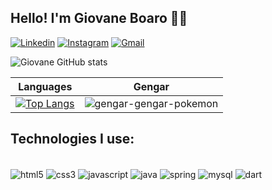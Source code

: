 ## Hello! I'm Giovane Boaro 🙋‍♂️

[![Linkedin](https://img.shields.io/badge/LinkedIn-0077B5?style=for-the-badge&logo=linkedin&logoColor=white)](https://www.linkedin.com/in/giovane-boaro-6a3783186/)
[![Instagram](https://img.shields.io/badge/Instagram-E4405F?style=for-the-badge&logo=instagram&logoColor=white)](https://www.instagram.com/g.boaro/)
[![Gmail](https://img.shields.io/badge/Gmail-D14836?style=for-the-badge&logo=gmail&logoColor=white)](https://mail.google.com/mail/u/0/#inbox?compose=CllgCJZZQVLmqKgThKcbdGnmRVxSqJbnvcpMXCvkLWdSRWLxtKGqRXlZsgWllFtQlDpfDSqdptg)


![Giovane GitHub stats](https://github-readme-stats.vercel.app/api?username=GiovaneBoaro&show_icons=true&theme=dracula)

| Languages | Gengar |
|--- |--- 
| [![Top Langs](https://github-readme-stats.vercel.app/api/top-langs/?username=GiovaneBoaro)](https://github.com/anuraghazra/github-readme-stats) | ![gengar-gengar-pokemon](https://github.com/GiovaneBoaro/GiovaneBoaro/assets/96142962/0ccdbfdc-4508-45d5-8f48-5ae4ffa7939c) | 

## Technologies I use:
<div style="display: inline_block"><br/>
<img align="center" alt="html5" src="https://img.shields.io/badge/HTML5-E34F26?style=for-the-badge&logo=html5&logoColor=white">
<img align="center" alt="css3" src="https://img.shields.io/badge/CSS3-1572B6?style=for-the-badge&logo=css3&logoColor=white">
<img align="center" alt="javascript" src="https://img.shields.io/badge/JavaScript-F7DF1E?style=for-the-badge&logo=javascript&logoColor=black">
<img align="center" alt="java" src="https://img.shields.io/badge/Java-ED8B00?style=for-the-badge&logo=openjdk&logoColor=white">
<img align="center" alt="spring" src="https://img.shields.io/badge/Spring-6DB33F?style=for-the-badge&logo=spring&logoColor=white">
<img align="center" alt="mysql" src="https://img.shields.io/badge/MySQL-00000F?style=for-the-badge&logo=mysql&logoColor=white">
<img align="center" alt="dart" src="https://img.shields.io/badge/Dart-0175C2?style=for-the-badge&logo=dart&logoColor=white">
</div>
